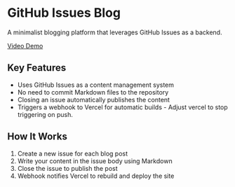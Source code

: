 # GitHub Issues Blog

A minimalist blogging platform that leverages GitHub Issues as a backend.

[Video Demo](https://youtu.be/UML33lIcEOc)

## Key Features

- Uses GitHub Issues as a content management system
- No need to commit Markdown files to the repository
- Closing an issue automatically publishes the content
- Triggers a webhook to Vercel for automatic builds - Adjust vercel to stop triggering on push.

## How It Works

1. Create a new issue for each blog post
2. Write your content in the issue body using Markdown
3. Close the issue to publish the post
4. Webhook notifies Vercel to rebuild and deploy the site
